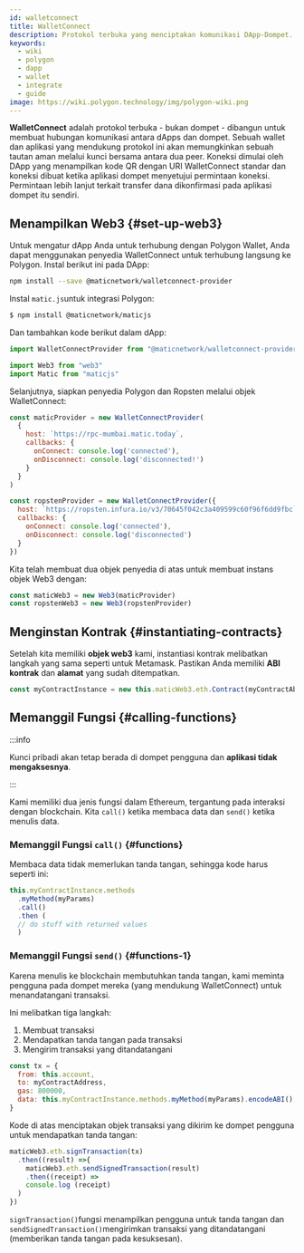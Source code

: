 ```yaml
---
id: walletconnect
title: WalletConnect
description: Protokol terbuka yang menciptakan komunikasi DApp-Dompet.
keywords:
  - wiki
  - polygon
  - dapp
  - wallet
  - integrate
  - guide
image: https://wiki.polygon.technology/img/polygon-wiki.png
---
```


**WalletConnect** adalah protokol terbuka - bukan dompet - dibangun untuk membuat hubungan komunikasi antara dApps dan dompet. Sebuah wallet dan aplikasi yang mendukung protokol ini akan memungkinkan sebuah tautan aman melalui kunci bersama antara dua peer. Koneksi dimulai oleh DApp yang menampilkan kode QR dengan URI WalletConnect standar dan koneksi dibuat ketika aplikasi dompet menyetujui permintaan koneksi. Permintaan lebih lanjut terkait transfer dana dikonfirmasi pada aplikasi dompet itu sendiri.

## Menampilkan Web3 {#set-up-web3}

Untuk mengatur dApp Anda untuk terhubung dengan Polygon Wallet, Anda dapat menggunakan penyedia WalletConnect untuk terhubung langsung ke Polygon. Instal berikut ini pada DApp:

```bash
npm install --save @maticnetwork/walletconnect-provider
```

Instal `matic.js`untuk integrasi Polygon:

```bash
$ npm install @maticnetwork/maticjs
```

Dan tambahkan kode berikut dalam dApp:

```js
import WalletConnectProvider from "@maticnetwork/walletconnect-provider"

import Web3 from "web3"
import Matic from "maticjs"
```

Selanjutnya, siapkan penyedia Polygon dan Ropsten melalui objek WalletConnect:

```javascript
const maticProvider = new WalletConnectProvider(
  {
    host: `https://rpc-mumbai.matic.today`,
    callbacks: {
      onConnect: console.log('connected'),
      onDisconnect: console.log('disconnected!')
    }
  }
)

const ropstenProvider = new WalletConnectProvider({
  host: `https://ropsten.infura.io/v3/70645f042c3a409599c60f96f6dd9fbc`,
  callbacks: {
    onConnect: console.log('connected'),
    onDisconnect: console.log('disconnected')
  }
})
```

Kita telah membuat dua objek penyedia di atas untuk membuat instans objek Web3 dengan:

```js
const maticWeb3 = new Web3(maticProvider)
const ropstenWeb3 = new Web3(ropstenProvider)
```

## Menginstan Kontrak {#instantiating-contracts}

Setelah kita memiliki **objek web3** kami, instantiasi kontrak melibatkan langkah yang sama seperti untuk Metamask. Pastikan Anda memiliki **ABI kontrak** dan **alamat** yang sudah ditempatkan.

```js
const myContractInstance = new this.maticWeb3.eth.Contract(myContractAbi, myContractAddress)
```

## Memanggil Fungsi {#calling-functions}

:::info

Kunci pribadi akan tetap berada di dompet pengguna dan **aplikasi tidak mengaksesnya**.

:::

Kami memiliki dua jenis fungsi dalam Ethereum, tergantung pada interaksi dengan blockchain. Kita `call()` ketika membaca data dan `send()` ketika menulis data.

### Memanggil Fungsi `call()` {#functions}

Membaca data tidak memerlukan tanda tangan, sehingga kode harus seperti ini:

```js
this.myContractInstance.methods
  .myMethod(myParams)
  .call()
  .then (
  // do stuff with returned values
  )
```

### Memanggil Fungsi `send()` {#functions-1}

Karena menulis ke blockchain membutuhkan tanda tangan, kami meminta pengguna pada dompet mereka (yang mendukung WalletConnect) untuk menandatangani transaksi.

Ini melibatkan tiga langkah:
1. Membuat transaksi
2. Mendapatkan tanda tangan pada transaksi
3. Mengirim transaksi yang ditandatangani

```js
const tx = {
  from: this.account,
  to: myContractAddress,
  gas: 800000,
  data: this.myContractInstance.methods.myMethod(myParams).encodeABI(),
}
```

Kode di atas menciptakan objek transaksi yang dikirim ke dompet pengguna untuk mendapatkan tanda tangan:


```js
maticWeb3.eth.signTransaction(tx)
  .then((result) =>{
    maticWeb3.eth.sendSignedTransaction(result)
    .then((receipt) =>
    console.log (receipt)
  )
})
```

`signTransaction()`fungsi menampilkan pengguna untuk tanda tangan dan `sendSignedTransaction()`mengirimkan transaksi yang ditandatangani (memberikan tanda tangan pada kesuksesan).
